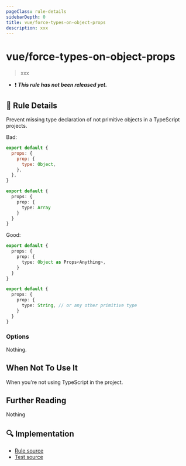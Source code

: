 ```yaml
---
pageClass: rule-details
sidebarDepth: 0
title: vue/force-types-on-object-props
description: xxx
---
```

# vue/force-types-on-object-props

> xxx

- :exclamation: <badge text="This rule has not been released yet." vertical="middle" type="error"> ***This rule has not been released yet.*** </badge>

## :book: Rule Details

Prevent missing type declaration of not primitive objects in a TypeScript projects.

Bad:

<eslint-code-block :rules="{'vue/force-types-on-object-props': ['error']}">

```js
export default {
  props: {
    prop: {
      type: Object,
    },
  },
}
```

</eslint-code-block>

<eslint-code-block :rules="{'vue/force-types-on-object-props': ['error']}">

```ts
export default {
  props: {
    prop: {
      type: Array
    }
  }
}
```

</eslint-code-block>

Good:

<eslint-code-block :rules="{'vue/force-types-on-object-props': ['error']}">

```ts
export default {
  props: {
    prop: {
      type: Object as Props<Anything>,
    }
  }
}
```

</eslint-code-block>

<eslint-code-block :rules="{'vue/force-types-on-object-props': ['error']}">

```ts
export default {
  props: {
    prop: {
      type: String, // or any other primitive type
    }
  }
}
```

</eslint-code-block>


### Options

Nothing.

## When Not To Use It

When you're not using TypeScript in the project.

## Further Reading

Nothing

## :mag: Implementation

- [Rule source](https://github.com/vuejs/eslint-plugin-vue/blob/master/lib/rules/force-types-on-object-props.js)
- [Test source](https://github.com/vuejs/eslint-plugin-vue/blob/master/tests/lib/rules/force-types-on-object-props.js)
